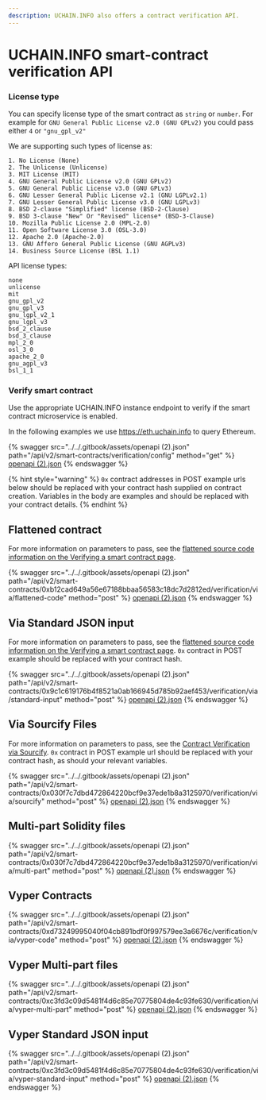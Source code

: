 ```yaml
---
description: UCHAIN.INFO also offers a contract verification API.
---
```


# UCHAIN.INFO smart-contract verification API

### License type
You can specify license type of the smart contract as `string` or `number`. For example for `GNU General Public License v2.0 (GNU GPLv2)` you could pass either `4` or `"gnu_gpl_v2"`

We are supporting such types of license as:

    1. No License (None)
    2. The Unlicense (Unlicense)
    3. MIT License (MIT)
    4. GNU General Public License v2.0 (GNU GPLv2)
    5. GNU General Public License v3.0 (GNU GPLv3)
    6. GNU Lesser General Public License v2.1 (GNU LGPLv2.1)
    7. GNU Lesser General Public License v3.0 (GNU LGPLv3)
    8. BSD 2-clause "Simplified" license (BSD-2-Clause)
    9. BSD 3-clause "New" Or "Revised" license* (BSD-3-Clause)
    10. Mozilla Public License 2.0 (MPL-2.0)
    11. Open Software License 3.0 (OSL-3.0)
    12. Apache 2.0 (Apache-2.0)
    13. GNU Affero General Public License (GNU AGPLv3)
    14. Business Source License (BSL 1.1)
  
API license types:

    none
    unlicense
    mit
    gnu_gpl_v2
    gnu_gpl_v3
    gnu_lgpl_v2_1
    gnu_lgpl_v3
    bsd_2_clause
    bsd_3_clause
    mpl_2_0
    osl_3_0
    apache_2_0
    gnu_agpl_v3
    bsl_1_1

### Verify smart contract
Use the appropriate UCHAIN.INFO instance endpoint to verify if the smart contract microservice is enabled.&#x20;

In the following examples we use https://eth.uchain.info to query Ethereum.

{% swagger src="../../.gitbook/assets/openapi (2).json" path="/api/v2/smart-contracts/verification/config" method="get" %}
[openapi (2).json](<../../.gitbook/assets/openapi (2).json>)
{% endswagger %}

{% hint style="warning" %}
`0x` contract addresses in POST example urls below should be replaced with your contract hash supplied on contract creation. Variables in the body are examples and should be replaced with your contract details.
{% endhint %}

## Flattened contract

For more information on parameters to pass, see the [flattened source code information on the Verifying a smart contract page](./#via-flattened-source-code).&#x20;

{% swagger src="../../.gitbook/assets/openapi (2).json" path="/api/v2/smart-contracts/0xb12cad649a56e67188bbaa56583c18dc7d2812ed/verification/via/flattened-code" method="post" %}
[openapi (2).json](<../../.gitbook/assets/openapi (2).json>)
{% endswagger %}

## Via Standard JSON input

For more information on parameters to pass, see the [flattened source code information on the Verifying a smart contract page](./#via-flattened-source-code). `0x` contract in POST example should be replaced with your contract hash.

{% swagger src="../../.gitbook/assets/openapi (2).json" path="/api/v2/smart-contracts/0x9c1c619176b4f8521a0ab166945d785b92aef453/verification/via/standard-input" method="post" %}
[openapi (2).json](<../../.gitbook/assets/openapi (2).json>)
{% endswagger %}

## Via Sourcify Files

For more information on parameters to pass, see the [Contract Verification via Sourcify](contracts-verification-via-sourcify.md). `0x` contract in POST example url should be replaced with your contract hash, as should your relevant variables.

{% swagger src="../../.gitbook/assets/openapi (2).json" path="/api/v2/smart-contracts/0x030f7c7dbd472864220bcf9e37ede1b8a3125970/verification/via/sourcify" method="post" %}
[openapi (2).json](<../../.gitbook/assets/openapi (2).json>)
{% endswagger %}

## Multi-part Solidity files

{% swagger src="../../.gitbook/assets/openapi (2).json" path="/api/v2/smart-contracts/0x030f7c7dbd472864220bcf9e37ede1b8a3125970/verification/via/multi-part" method="post" %}
[openapi (2).json](<../../.gitbook/assets/openapi (2).json>)
{% endswagger %}

## Vyper Contracts

{% swagger src="../../.gitbook/assets/openapi (2).json" path="/api/v2/smart-contracts/0xd73249995040f04cb891bdf0f997579ee3a6676c/verification/via/vyper-code" method="post" %}
[openapi (2).json](<../../.gitbook/assets/openapi (2).json>)
{% endswagger %}

## Vyper Multi-part files

{% swagger src="../../.gitbook/assets/openapi (2).json" path="/api/v2/smart-contracts/0xc3fd3c09d5481f4d6c85e70775804de4c93fe630/verification/via/vyper-multi-part" method="post" %}
[openapi (2).json](<../../.gitbook/assets/openapi (2).json>)
{% endswagger %}

## Vyper Standard JSON input

{% swagger src="../../.gitbook/assets/openapi (2).json" path="/api/v2/smart-contracts/0xc3fd3c09d5481f4d6c85e70775804de4c93fe630/verification/via/vyper-standard-input" method="post" %}
[openapi (2).json](<../../.gitbook/assets/openapi (2).json>)
{% endswagger %}





